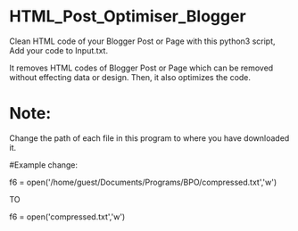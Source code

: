 # HTML_Post_Optimiser_Blogger

Clean HTML code of your Blogger Post or Page with this python3 script, Add your code to Input.txt.

It removes HTML codes of Blogger Post or Page which can be removed without effecting data or design. Then, it also optimizes the code.

# Note: 
Change the path of each file in this program to where you have downloaded it.

#Example change: 

f6 = open('/home/guest/Documents/Programs/BPO/compressed.txt','w')

TO

f6 = open('compressed.txt','w')
